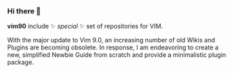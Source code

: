 ### Hi there 👋


**vim90** include ✨ _special_ ✨ set of repositories for VIM.

With the major update to Vim 9.0, an increasing number of old Wikis and Plugins are becoming obsolete. In response, I am endeavoring to create a new, simplified Newbie Guide from scratch and provide a minimalistic plugin package.
